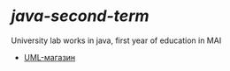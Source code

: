 # ___java-second-term___
University lab works in java, first year of education in MAI
- [UML-магазин](https://github.com/PAPermyakova/java-second-term/commit/d868a9d85075f95d6db4255a8d11f2b52771260b)
